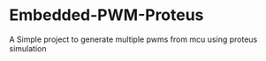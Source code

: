 # Embedded-PWM-Proteus
A Simple project to generate multiple pwms from mcu using proteus simulation
